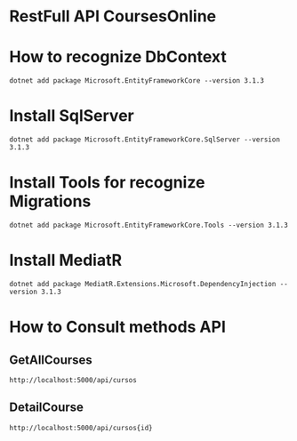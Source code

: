 # RestFull API CoursesOnline

# How to recognize DbContext
`dotnet add package Microsoft.EntityFrameworkCore --version 3.1.3`

# Install SqlServer
`dotnet add package Microsoft.EntityFrameworkCore.SqlServer --version 3.1.3`

# Install Tools for recognize Migrations
`dotnet add package Microsoft.EntityFrameworkCore.Tools --version 3.1.3`

# Install MediatR
`dotnet add package MediatR.Extensions.Microsoft.DependencyInjection --version 3.1.3`


# How to Consult methods API

## GetAllCourses
`http://localhost:5000/api/cursos`

## DetailCourse
`http://localhost:5000/api/cursos{id}`